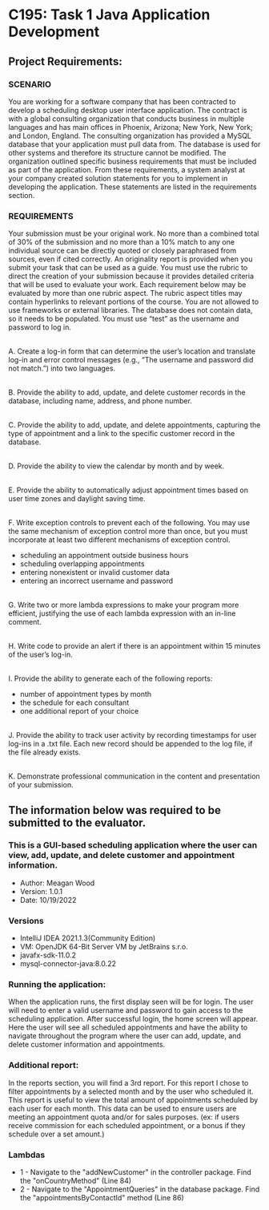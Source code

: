 # C195: Task 1 Java Application Development
## Project Requirements:

### SCENARIO 
You are working for a software company that has been contracted to develop a scheduling desktop user interface application. The contract is with a global consulting organization that conducts business in multiple languages and has main offices in Phoenix, Arizona; New York, New York; and London, England. The consulting organization has provided a MySQL database that your application must pull data from. The database is used for other systems and therefore its structure cannot be modified. 
The organization outlined specific business requirements that must be included as part of the application. From these requirements, a system analyst at your company created solution statements for you to implement in developing the application. These statements are listed in the requirements section. 
### REQUIREMENTS 
Your submission must be your original work. No more than a combined total of 30% of the submission and no more than a 10% match to any one individual source can be directly quoted or closely paraphrased from sources, even if cited correctly. An originality report is provided when you submit your task that can be used as a guide. 
You must use the rubric to direct the creation of your submission because it provides detailed criteria that will be used to evaluate your work. Each requirement below may be evaluated by more than one rubric aspect. The rubric aspect titles may contain hyperlinks to relevant portions of the course. 
You are not allowed to use frameworks or external libraries. The database does not contain data, so it needs to be populated. You must use “test” as the username and password to log in. 

<br>A. Create a log-in form that can determine the user’s location and translate log-in and error control messages (e.g., “The username and password did not match.”) into two languages.

<br>B. Provide the ability to add, update, and delete customer records in the database, including name, address, and phone number. 

<br>C. Provide the ability to add, update, and delete appointments, capturing the type of appointment and a link to the specific customer record in the database. 

<br>D. Provide the ability to view the calendar by month and by week. 

<br>E. Provide the ability to automatically adjust appointment times based on user time zones and daylight saving time. 

<br>F. Write exception controls to prevent each of the following. You may use the same mechanism of exception control more than once, but you must incorporate at least two different mechanisms of exception control. 
-  scheduling an appointment outside business hours 
-  scheduling overlapping appointments 
-  entering nonexistent or invalid customer data 
-  entering an incorrect username and password
  
<br>G. Write two or more lambda expressions to make your program more efficient, justifying the use of each lambda expression with an in-line comment. 

<br>H. Write code to provide an alert if there is an appointment within 15 minutes of the user’s log-in. 

<br>I. Provide the ability to generate each of the following reports: 

-  number of appointment types by month 
-  the schedule for each consultant 
-  one additional report of your choice

<br>J. Provide the ability to track user activity by recording timestamps for user log-ins in a .txt file. Each new record should be appended to the log file, if the file already exists. 

<br>K. Demonstrate professional communication in the content and presentation of your submission. 

## 
## The information below was required to be submitted to the evaluator.
### This is a GUI-based scheduling application where the user can view, add, update, and delete customer and appointment information.

* Author: Meagan Wood
* Version: 1.0.1
* Date: 10/19/2022

### Versions
- IntelliJ IDEA 2021.1.3(Community Edition)
- VM: OpenJDK 64-Bit Server VM by JetBrains s.r.o.  
- javafx-sdk-11.0.2
- mysql-connector-java:8.0.22

### Running the application:
When the application runs, the first display seen will be for login. The user will need to enter a
valid username and password to gain access to the scheduling application. After successful login, the
home screen will appear. Here the user will see all scheduled appointments and have the ability to 
navigate throughout the program where the user can add, update, and delete customer information and
appointments. 

### Additional report:
In the reports section, you will find a 3rd report. For this report I chose to filter appointments
by a selected month and by the user who scheduled it. This report is useful to view the total
amount of appointments scheduled by each user for each month. This data can be used to ensure users
are meeting an appointment quota and/or for sales purposes. (ex: if users receive commission for each
scheduled appointment, or a bonus if they schedule over a set amount.) 


### Lambdas
- 1 - Navigate to the "addNewCustomer" in the controller package. Find the "onCountryMethod" (Line 84)
- 2 - Navigate to the "AppointmentQueries" in the database package. Find the "appointmentsByContactId"
method (Line 86)
